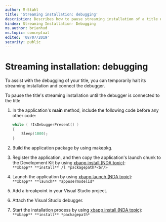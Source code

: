```yaml
---
author: M-Stahl
title: 'Streaming installation: debugging'
description: Describes how to pause streaming installation of a title until the debugger is connected to the title.
kindex: Streaming Installation- Debugging
ms.author: brianhud
ms.topic: conceptual
edited: '08/07/2019'
security: public
---
```


# Streaming installation: debugging


To assist with the debugging of your title, you can temporarily halt its streaming installation and connect the debugger. 

To pause the title's streaming installation until the debugger is connected to the title  

   1. In the application's **main** method, include the following code before any other code:<br/>  
      ```cpp
      while ( !IsDebuggerPresent() )
      {
          Sleep(1000);
      }  
      ```

   1. Build the application package by using makepkg.<br/>  

   1. Register the application, and then copy the application's launch chunk to the Development Kit by using [xbapp install (NDA topic)](../tools-console/xbox-tools-and-apis/commandlinetools/xbapp.md#xbapp_install):  
     `**xbapp** **install** /l *packagepath*<br/>`  
   1. Launch the application by using [xbapp launch (NDA topic)](../tools-console/xbox-tools-and-apis/commandlinetools/xbapp.md):  
     `**xbapp** **launch** *appusermodelid*`  
   1. Add a breakpoint in your Visual Studio project.  
   1. Attach the Visual Studio debugger. <br/>  
   1. Start the installation process by using [xbapp install (NDA topic)](../tools-console/xbox-tools-and-apis/commandlinetools/xbapp.md):  
     `**xbapp** **install** *packagepath*`<br/>  